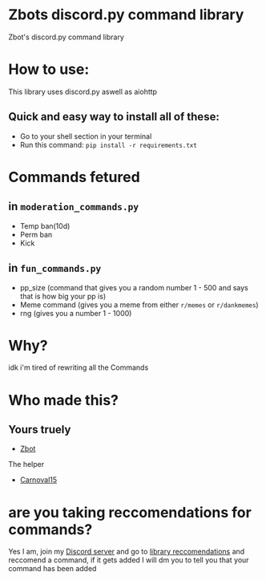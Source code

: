 # Zbots discord.py command library
Zbot's discord.py command library

# How to use:
This library uses discord.py aswell as aiohttp

Quick and easy way to install all of these:
-
- Go to your shell section in your terminal
- Run this command: `pip install -r requirements.txt`

# Commands fetured
in `moderation_commands.py`
-
- Temp ban(10d)
- Perm ban
- Kick

in `fun_commands.py`
-
- pp_size (command that gives you a random number 1 - 500 and says that is how big your pp is)
- Meme command (gives you a meme from either `r/memes` or `r/dankmemes`)
- rng (gives you a number 1 - 1000)

# Why?
idk i'm tired of rewriting all the Commands

# Who made this?

Yours truely
-
- [Zbot](https://github.com/ZbotDyn0)

The helper
- [Carnoval15](https://github.com/Carnoval15)

# are you taking reccomendations for commands?
Yes I am, join my [Discord server](https://discord.gg/JeTmq9B63J) and go to [library reccomendations](https://discord.com/channels/816430534757580830/854420815079800832) and reccomend a command,
if it gets added I will dm you to tell you that your command has been added
